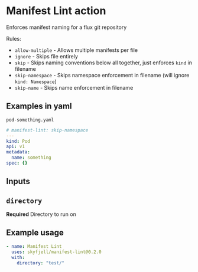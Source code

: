 # Manifest Lint action

Enforces manifest naming for a flux git repository

Rules:

- `allow-multiple` - Allows multiple manifests per file
- `ignore` - Skips file entirely
- `skip` - Skips naming conventions below all together, just enforces `kind` in filename
- `skip-namespace` - Skips namespace enforcement in filename (will ignore `kind: Namespace`)
- `skip-name` - Skips name enforcement in filename

## Examples in yaml

`pod-something.yaml`

```yaml
# manifest-lint: skip-namespace
---
kind: Pod
api: v1
metadata:
  name: something
spec: {}
```

## Inputs

## `directory`

**Required** Directory to run on

## Example usage

```yaml
- name: Manifest Lint
  uses: skyfjell/manifest-lint@0.2.0
  with:
    directory: "test/"
```
